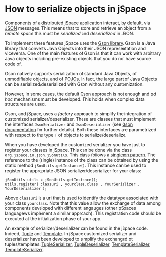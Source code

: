 # How to serialize objects in jSpace

Components of a distributed jSpace application interact, by default, via [JSON](https://www.json.org) messages. This means that to store and retrieve an object from a _remote space_ this must be _serialized_ and _deserialized_ in JSON. 

To implement these features jSpace uses the [Gson library](https://github.com/google/gson/blob/master/UserGuide.md). Gson is a Java library that converts Java Objects into their JSON representation and viceversa. One of the main features of Gson is that it can work with arbitrary Java objects including pre-existing objects that you do not have source code of. 

Gson natively supports serialization of standard Java Objects, of unmodifiable objects, and of [POJOs](https://en.wikipedia.org/wiki/Plain_old_Java_object). In fact, the large part of Java Objects can be serialized/deserialized with Gson without any customization. 

However, in some cases, the default Gson approach is not enough and _ad hoc_ mechanisms must be developed. This holds when complex data structures are used. 

Gson, and jSpace, uses a _factory_ approach to simplify the integration of customized serializer/deserializer. These are classes that must implement the interfaces ```JsonSerializer``` and ```JsonDeserializer``` (see [Gson documentation](https://github.com/google/gson/blob/master/UserGuide.md#TOC-Custom-Serialization-and-Deserialization) for further details). Both these interfaces are parametrized with respect to the type ```T``` of objects to serialize/deserialize. 

When you have developed the customized serializer you have just to register your classes in jSpace. This can be done via the class ```org.jspace.io.json.jSonUtils```. This class follows a [singleton pattern](https://en.wikipedia.org/wiki/Singleton_pattern). The reference to the (single) instance of the class can be obtained by using the static method ```jSonUtils.getInstance()```. 
This instance can be used to register the appropriate JSON serializer/deserializer for your class:

```
jSonUtils utils = jSonUtils.getInstance();
utils.register( classuri , yourclass.class , YourSerializer , YourDeserializer ); 
```

Above ```classuri``` is a uri that is used to identify the datatype associated with your class ```yourclass```. Note that this value allow the exchange of data among components developed with different langauges (other pSpaces languagews implement a similar approach). This registration code should be executed at the initialization phase of your app.  

An example of serializer/deserializer can be found in the jSpace code. Indeed, [Tuple](https://github.com/pSpaces/jSpace/blob/master/common/src/main/java/org/jspace/Tuple.java) and [Template](https://github.com/pSpaces/jSpace/blob/master/common/src/main/java/org/jspace/Template.java). In jSpace customized serializer and deserializer have been developed to simplify the exchanged ot tuples/templates: [TupleSerializer](https://github.com/pSpaces/jSpace/blob/master/common/src/main/java/org/jspace/io/json/TupleSerializer.java), [TupleDeserializer](https://github.com/pSpaces/jSpace/blob/master/common/src/main/java/org/jspace/io/json/TupleDeserializer.java),  [TemplateSerializer](https://github.com/pSpaces/jSpace/blob/master/common/src/main/java/org/jspace/io/json/TemplateSerializer.java), [TemplateSerializer](https://github.com/pSpaces/jSpace/blob/master/common/src/main/java/org/jspace/io/json/TemplateDeserializer.java).



